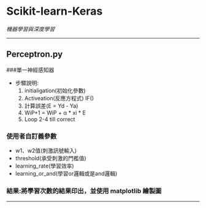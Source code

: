 # Scikit-learn-Keras
*機器學習與深度學習*
* * *
## Perceptron.py
###單一神經感知器
* 步驟說明:
  1. initialigation(初始化參數)
  2. Activeation(反應方程式)
     IF()
  4. 計算誤差(E = Yd - Ya)
  5. WiP+1 = WiP + α * xi * E
  6. Loop 2-4 till correct

### 使用者自訂義參數
* w1、w2值(刺激訊號輸入)
* threshold(承受刺激的門檻值)
* learning_rate(學習效率)
* learning_or_and(學習or邏輯或是and邏輯)

### 結果:將學習次數的結果印出，並使用 matplotlib 繪製圖
* * *
